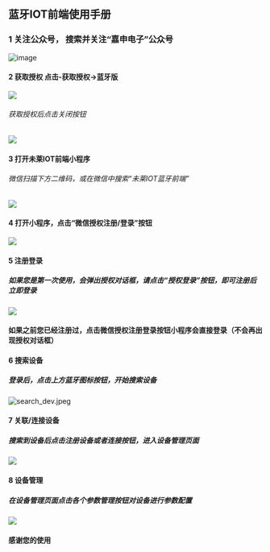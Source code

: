 ## 蓝牙IOT前端使用手册

###   1 关注公众号， 搜索并关注“嘉申电子”公众号
![image](https://upload-images.jianshu.io/upload_images/11115937-84ed728fc1cc62d0.png?imageMogr2/auto-orient/strip%7CimageView2/2/w/1240)

####   2 获取授权 点击-获取授权->蓝牙版
![](https://upload-images.jianshu.io/upload_images/11115937-3a6dbe69c7e74354.jpeg?imageMogr2/auto-orient/strip%7CimageView2/2/w/1240)
###### 获取授权后点击关闭按钮
![](https://upload-images.jianshu.io/upload_images/11115937-ae5ce5b2ada08d99.jpeg?imageMogr2/auto-orient/strip%7CimageView2/2/w/1240)

####   3 打开未莱IOT前端小程序
###### 微信扫描下方二维码，或在微信中搜索“未莱IOT蓝牙前端”
![](https://upload-images.jianshu.io/upload_images/11115937-9997002daa2e2449.jpg?imageMogr2/auto-orient/strip%7CimageView2/2/w/1240)

####  4 打开小程序，点击“微信授权注册/登录”按钮
![](https://upload-images.jianshu.io/upload_images/11115937-02330e2ce95bd944.jpeg?imageMogr2/auto-orient/strip%7CimageView2/2/w/1240)

#### 5 注册登录
##### 如果您是第一次使用，会弹出授权对话框，请点击“授权登录”按钮，即可注册后立即登录
![](https://upload-images.jianshu.io/upload_images/11115937-a794574b244ad6d9.jpeg?imageMogr2/auto-orient/strip%7CimageView2/2/w/1240)
#### 如果之前您已经注册过，点击微信授权注册登录按钮小程序会直接登录（不会再出现授权对话框）

#### 6 搜索设备
##### 登录后，点击上方蓝牙图标按钮，开始搜索设备
![search_dev.jpeg](https://upload-images.jianshu.io/upload_images/11115937-08722e6affc8c220.jpeg?imageMogr2/auto-orient/strip%7CimageView2/2/w/1240)

#### 7 关联/连接设备
##### 搜索到设备后点击注册设备或者连接按钮，进入设备管理页面
![](https://upload-images.jianshu.io/upload_images/11115937-fe950a4387f0eedd.jpeg?imageMogr2/auto-orient/strip%7CimageView2/2/w/1240)

#### 8 设备管理
##### 在设备管理页面点击各个参数管理按钮对设备进行参数配置
![](https://upload-images.jianshu.io/upload_images/11115937-dadf0b1237b7e60a.jpeg?imageMogr2/auto-orient/strip%7CimageView2/2/w/1240)

#### 感谢您的使用

